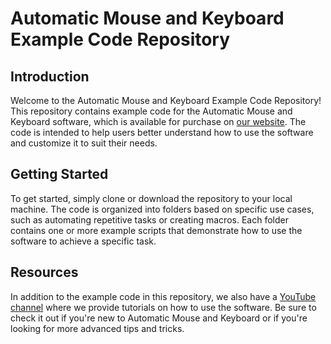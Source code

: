 # Automatic Mouse and Keyboard Example Code Repository
## Introduction
Welcome to the Automatic Mouse and Keyboard Example Code Repository! This repository contains example code for the Automatic Mouse and Keyboard software, which is available for purchase on [our website](https://taiamk.pro/). The code is intended to help users better understand how to use the software and customize it to suit their needs.

## Getting Started
To get started, simply clone or download the repository to your local machine. The code is organized into folders based on specific use cases, such as automating repetitive tasks or creating macros. Each folder contains one or more example scripts that demonstrate how to use the software to achieve a specific task.

## Resources
In addition to the example code in this repository, we also have a [YouTube channel](https://www.youtube.com/channel/UCaVxc9OC9OvOyPlhSq-7URw) where we provide tutorials on how to use the software. Be sure to check it out if you're new to Automatic Mouse and Keyboard or if you're looking for more advanced tips and tricks.
